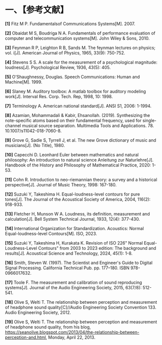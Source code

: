 
# 一、【参考文献】

**[1]** Fitz M P. Fundamentalsof Communications Systems[M]. 2007.

**[2]** Obaidat M S, Boudriga N A. Fundamentals of performance evaluation of computer and telecommunication systems[M]. John Wiley & Sons, 2010.

**[3]** Feynman R P, Leighton R B, Sands M. The feynman lectures on physics; vol. i[J]. American Journal of Physics, 1965, 33(9): 750-752.

**[4]** Stevens S S. A scale for the measurement of a psychological magnitude: loudness[J]. Psychological Review, 1936, 43(5): 405.

**[5]** O'Shaughnessy, Douglas. Speech Communications: Human and Machine[M]. 1999.

**[6]** Slaney M. Auditory toolbox: A matlab toolbox for auditory modeling work[J]. Interval Res. Corp. Tech. Rep, 1998, 10: 1998.

**[7]** Terminology A. American national standard[J]. ANSI S1, 2006: 1-1994.

**[8]** Azamian, Mohammadali & Kabir, Ehsanollah. (2019). Synthesizing the note-specific atoms based on their fundamental frequency, used for single-channel musical source separation. Multimedia Tools and Applications. 78. 10.1007/s11042-018-7060-8. 

**[9]** Grove G, Sadie S, Tyrrell J, et al. The new Grove dictionary of music and musicians[J]. (No Title), 1980.

**[10]** Capecchi D. Leonhard Euler between mathematics and natural philosophy: An introduction to natural science Anleitung zur Naturlehre[J]. Handbook of the History and Philosophy of Mathematical Practice, 2020: 1-53.

**[11]** Cohn R. Introduction to neo-riemannian theory: a survey and a historical perspective[J]. Journal of Music Theory, 1998: 167-180.

**[12]** Suzuki Y, Takeshima H. Equal-loudness-level contours for pure tones[J]. The Journal of the Acoustical Society of America, 2004, 116(2): 918-933.

**[13]** Fletcher H, Munson W A. Loudness, its definition, measurement and calculation[J]. Bell System Technical Journal, 1933, 12(4): 377-430.

**[14]** International Organization for Standardization. Acoustics: Normal Equal-loudness-level Contours[M]. ISO, 2023.

**[15]** Suzuki Y, Takeshima H, Kurakata K. Revision of ISO 226" Normal Equal-Loudness-Level Contours" from 2003 to 2023 edition: The background and results[J]. Acoustical Science and Technology, 2024, 45(1): 1-8.

**[16]** Smith, Steven W. (1997). The Scientist and Engineer's Guide to Digital Signal Processing. California Technical Pub. pp. 177–180. ISBN 978-0966017632.

**[17]** Toole F. The measurement and calibration of sound reproducing systems[J]. Journal of the Audio Engineering Society, 2015, 63(7/8): 512-541.

**[18]** Olive S, Welti T. The relationship between perception and measurement of headphone sound quality[C]//Audio Engineering Society Convention 133. Audio Engineering Society, 2012.

**[19]** Olive S, Welti T. The relationship between perception and measurement of headphone sound quality, from his blog, https://seanolive.blogspot.com/2013/04/the-relationship-between-perception-and.html, Monday, April 22, 2013.